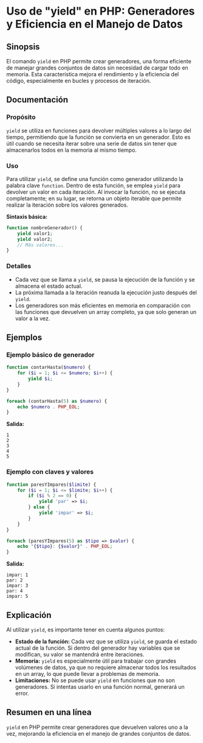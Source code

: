 <!--
Meta Description: # Uso de "yield" en PHP: Generadores y Eficiencia en el Manejo de Datos ## Sinopsis El comando `yield` en PHP permite crear generadores, una forma efi...
Meta Keywords: yield, que, función, php, generadores
-->

# Uso de "yield" en PHP: Generadores y Eficiencia en el Manejo de Datos

## Sinopsis
El comando `yield` en PHP permite crear generadores, una forma eficiente de manejar grandes conjuntos de datos sin necesidad de cargar todo en memoria. Esta característica mejora el rendimiento y la eficiencia del código, especialmente en bucles y procesos de iteración.

## Documentación
### Propósito
`yield` se utiliza en funciones para devolver múltiples valores a lo largo del tiempo, permitiendo que la función se convierta en un generador. Esto es útil cuando se necesita iterar sobre una serie de datos sin tener que almacenarlos todos en la memoria al mismo tiempo.

### Uso
Para utilizar `yield`, se define una función como generador utilizando la palabra clave `function`. Dentro de esta función, se emplea `yield` para devolver un valor en cada iteración. Al invocar la función, no se ejecuta completamente; en su lugar, se retorna un objeto iterable que permite realizar la iteración sobre los valores generados.

**Sintaxis básica:**
```php
function nombreGenerador() {
    yield valor1;
    yield valor2;
    // Más valores...
}
```

### Detalles
- Cada vez que se llama a `yield`, se pausa la ejecución de la función y se almacena el estado actual.
- La próxima llamada a la iteración reanuda la ejecución justo después del `yield`.
- Los generadores son más eficientes en memoria en comparación con las funciones que devuelven un array completo, ya que solo generan un valor a la vez.

## Ejemplos

### Ejemplo básico de generador
```php
function contarHasta($numero) {
    for ($i = 1; $i <= $numero; $i++) {
        yield $i;
    }
}

foreach (contarHasta(5) as $numero) {
    echo $numero . PHP_EOL;
}
```
**Salida:**
```
1
2
3
4
5
```

### Ejemplo con claves y valores
```php
function paresYImpares($limite) {
    for ($i = 1; $i <= $limite; $i++) {
        if ($i % 2 == 0) {
            yield 'par' => $i;
        } else {
            yield 'impar' => $i;
        }
    }
}

foreach (paresYImpares(5) as $tipo => $valor) {
    echo "{$tipo}: {$valor}" . PHP_EOL;
}
```
**Salida:**
```
impar: 1
par: 2
impar: 3
par: 4
impar: 5
```

## Explicación
Al utilizar `yield`, es importante tener en cuenta algunos puntos:

- **Estado de la función:** Cada vez que se utiliza `yield`, se guarda el estado actual de la función. Si dentro del generador hay variables que se modifican, su valor se mantendrá entre iteraciones.
- **Memoria:** `yield` es especialmente útil para trabajar con grandes volúmenes de datos, ya que no requiere almacenar todos los resultados en un array, lo que puede llevar a problemas de memoria.
- **Limitaciones:** No se puede usar `yield` en funciones que no son generadores. Si intentas usarlo en una función normal, generará un error.

## Resumen en una línea
`yield` en PHP permite crear generadores que devuelven valores uno a la vez, mejorando la eficiencia en el manejo de grandes conjuntos de datos.